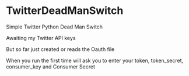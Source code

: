 # TwitterDeadManSwitch
Simple Twitter Python Dead Man Switch

Awaiting my Twitter API keys

But so far just created or reads the Oauth file

When you run the first time will ask you to enter your token, token_secret, consumer_key and Consumer Secret
